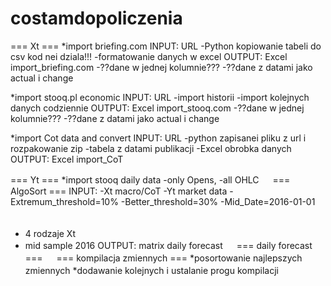 # costamdopoliczenia

=== Xt ===
*import briefing.com
INPUT: URL
-Python kopiowanie tabeli do csv
kod nei dziala!!!
-formatowanie danych w excel
OUTPUT: Excel import_briefing.com
-??dane w jednej kolumnie???
-??dane z datami jako actual i change

 
*import stooq.pl economic
INPUT: URL
-import historii
-import kolejnych danych codziennie
OUTPUT: Excel import_stooq.com
-??dane w jednej kolumnie???
-??dane z datami jako actual i change

*import Cot data and convert
INPUT: URL
-python zapisanei pliku z url i rozpakowanie zip
-tabela z datami publikacji
-Excel obrobka danych
OUTPUT: Excel import_CoT

=== Yt ===
*import stooq daily data
-only Opens, 
-all OHLC
　
=== AlgoSort ===
INPUT:
-Xt macro/CoT
-Yt market data
-Extremum_threshold=10%
-Better_threshold=30%
-Mid_Date=2016-01-01
　
* 4 rodzaje Xt
* mid sample 2016
OUTPUT: matrix daily forecast
　
=== daily forecast ===
　
=== kompilacja zmiennych ===
*posortowanie najlepszych zmiennych
*dodawanie kolejnych i ustalanie progu kompilacji
　
　
